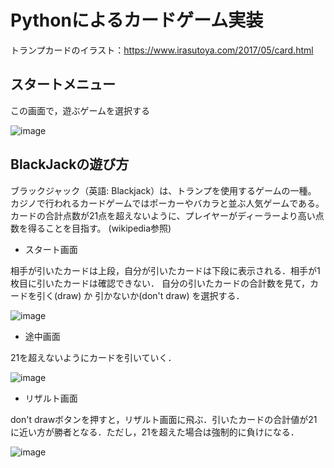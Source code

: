 # Pythonによるカードゲーム実装

トランプカードのイラスト：https://www.irasutoya.com/2017/05/card.html

## スタートメニュー
この画面で，遊ぶゲームを選択する

![image](https://user-images.githubusercontent.com/78514639/158544412-c2db8779-61a9-4f59-bf77-158d34b92ffd.png)

## BlackJackの遊び方
ブラックジャック（英語: Blackjack）は、トランプを使用するゲームの一種。
カジノで行われるカードゲームではポーカーやバカラと並ぶ人気ゲームである。
カードの合計点数が21点を超えないように、プレイヤーがディーラーより高い点数を得ることを目指す。
(wikipedia参照)

- スタート画面

相手が引いたカードは上段，自分が引いたカードは下段に表示される．相手が1枚目に引いたカードは確認できない．
自分の引いたカードの合計数を見て，カードを引く(draw) か 引かないか(don't draw) を選択する．

![image](https://user-images.githubusercontent.com/78514639/158545086-66eaffbc-6cb1-47dd-a7e8-ce07ee91f340.png)

- 途中画面

21を超えないようにカードを引いていく．

![image](https://user-images.githubusercontent.com/78514639/158545869-f68bdedf-3e86-4423-9b10-17c0de7d9e40.png)

- リザルト画面

don't drawボタンを押すと，リザルト画面に飛ぶ．引いたカードの合計値が21に近い方が勝者となる．ただし，21を超えた場合は強制的に負けになる．

![image](https://user-images.githubusercontent.com/78514639/158546230-512cdd7f-f203-439a-a2e4-4158a796751f.png)